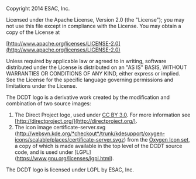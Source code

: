 Copyright 2014 ESAC, Inc.

Licensed under the Apache License, Version 2.0 (the "License");
you may not use this file except in compliance with the License.
You may obtain a copy of the License at

[http://www.apache.org/licenses/LICENSE-2.0](http://www.apache.org/licenses/LICENSE-2.0)

Unless required by applicable law or agreed to in writing, software
distributed under the License is distributed on an "AS IS" BASIS,
WITHOUT WARRANTIES OR CONDITIONS OF ANY KIND, either express or implied.
See the License for the specific language governing permissions and
limitations under the License.


The DCDT logo is a derivative work created by the modification and combination of two source images:

1. The Direct Project logo, used under [CC BY 3.0](http://creativecommons.org/licenses/by/3.0/us/legalcode).
   For more information see [http://directproject.org/](http://directproject.org/).
2. The icon image certificate-server.svg (http://websvn.kde.org/*checkout*/trunk/kdesupport/oxygen-icons/scalable/places/certificate-server.svgz) from the
   [Oxygen Icon set](http://www.oxygen-icons.org/), a copy of which is made available in the top level of the DCDT source code, and is used under [LGPL]
   (https://www.gnu.org/licenses/lgpl.html).

The DCDT logo is licensed under LGPL by ESAC, Inc.
